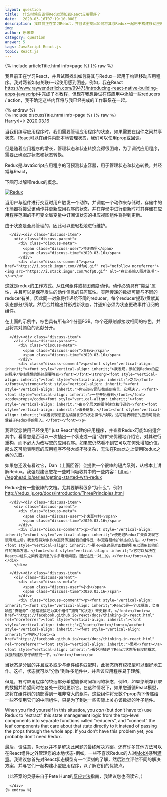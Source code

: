 ```yaml
---
layout: question
title:  什么时候应该将Redux添加到React应用程序？
date:   2020-03-16T07:19:10.000Z
description: 我目前正在学习React，并且试图找出如何将其与Redux一起用于构建移动应用程序。我对两者如何关联/一起使用感到困惑。例如，我在React https ...
img: 
author: 乐米亚
category: question
answer: 5
tags: JavaScript React.js
topic: React.js
---
```

<div class="article-root">
  <div class="article">
    {% include articleTitle.html info=page %}
    {% raw %}
    <div class="article-content"><p><font style="vertical-align: inherit;"><font style="vertical-align: inherit;">我目前正在学习React，并且试图找出如何将其与Redux一起用于构建移动应用程序。</font><font style="vertical-align: inherit;">我对两者如何关联/一起使用感到困惑。</font><font style="vertical-align: inherit;">例如，我在React </font></font><a href="https://www.raywenderlich.com/99473/introducing-react-native-building-apps-javascript" rel="noreferrer"><font style="vertical-align: inherit;"><font style="vertical-align: inherit;">https://www.raywenderlich.com/99473/introducing-react-native-building-apps-javascript中</font></font></a><font style="vertical-align: inherit;"><font style="vertical-align: inherit;">完成了本教程</font><font style="vertical-align: inherit;">，但现在我想尝试在该应用中添加一些reducers / action，我不确定这些内容将与我已经完成的工作联系在一起。</font></font></p></div>
    {% endraw %}
  </div>

  <div class="discuss-wrapper">
    {% include discussTitle.html info=page %}
    {% raw %}
    <div class="discuss-item">
        <div class="discuss-parent">
          <div class="discuss-meta">
            <span class="discuss-user">Harry小小</span>
            <span class="discuss-time">2020.03.16</span>
          </div>
          <div class="discuss-comment"><p><font style="vertical-align: inherit;"><font style="vertical-align: inherit;">当我们编写应用程序时，我们需要管理应用程序的状态。</font><font style="vertical-align: inherit;">如果需要在组件之间共享状态，React可以在组件内部本地管理状态，我们可以使用prop或回调。</font></font></p>

<p><font style="vertical-align: inherit;"><font style="vertical-align: inherit;">但是随着应用程序的增长，管理状态和状态转换变得很困难，为了调试应用程序，需要正确跟踪状态和状态转换。</font></font></p>

<p><font style="vertical-align: inherit;"><font style="vertical-align: inherit;">Redux是JavaScript应用程序的可预测状态容器，用于管理状态和状态转换，并经常与React，</font></font></p>

<p><font style="vertical-align: inherit;"><font style="vertical-align: inherit;">下图可以解释redux的概念。</font></font></p>

<p><a href="https://i.stack.imgur.com/oh5SB.png" rel="nofollow noreferrer"><img src="https://i.stack.imgur.com/oh5SB.png" alt="Redux"></a> </p>

<p><font style="vertical-align: inherit;"><font style="vertical-align: inherit;">当用户与组件进行交互时用户触发一个动作，并调度一个动作来存储时，存储中的化简器将接受该动作并更新应用程序的状态，并在存储中进行更新时将其存储在应用程序范围的不可变全局变量中订阅该状态的相应视图组件将得到更新。</font></font></p>

<p><font style="vertical-align: inherit;"><font style="vertical-align: inherit;">由于状态是全局管理的，因此可以更轻松地进行维护。</font></font></p></div>
        </div>
        
      </div><div class="discuss-item">
        <div class="discuss-parent">
          <div class="discuss-meta">
            <span class="discuss-user">神无西里</span>
            <span class="discuss-time">2020.03.16</span>
          </div>
          <div class="discuss-comment"><p><a href="https://i.stack.imgur.com/VdfpQ.gif" rel="nofollow noreferrer"><img src="https://i.stack.imgur.com/VdfpQ.gif" alt="在此处输入图片说明"></a></p>

<p><font style="vertical-align: inherit;"><font style="vertical-align: inherit;">这就是redux的工作方式。</font><font style="vertical-align: inherit;">从任何组件或视图调度动作。</font><font style="vertical-align: inherit;">动作必须具有“类型”属性，并且可以是保存发生的动作信息的任何属性。</font><font style="vertical-align: inherit;">实际传递的数据可能与不同的reducer有关，因此同一对象将传递给不同的reducer。</font><font style="vertical-align: inherit;">每个reducer提取/贡献其状态部分/贡献。</font><font style="vertical-align: inherit;">然后合并输出并形成新状态，并通知必须为状态更改事件订阅的组件。</font></font></p>

<p><font style="vertical-align: inherit;"><font style="vertical-align: inherit;">在上面的示例中，棕色具有所有3个分量RGB。</font><font style="vertical-align: inherit;">每个还原剂都接收相同的棕色，并且将其对颜色的贡献分开。</font></font></p></div>
        </div>
        
      </div><div class="discuss-item">
        <div class="discuss-parent">
          <div class="discuss-meta">
            <span class="discuss-user">梅Eva</span>
            <span class="discuss-time">2020.03.16</span>
          </div>
          <div class="discuss-comment"><p><font style="vertical-align: inherit;"><font style="vertical-align: inherit;">我发现，添加到Redux的应用程序/堆栈理想的路径是要等到</font></font><strong><font style="vertical-align: inherit;"><font style="vertical-align: inherit;">之后</font></font></strong><font style="vertical-align: inherit;"><font style="vertical-align: inherit;">你/应用/团队都感到痛苦，它解决了。</font><font style="vertical-align: inherit;">一旦开始看到</font></font><code>props</code><font style="vertical-align: inherit;"><font style="vertical-align: inherit;">由多个层次的组件建立和传递的</font><font style="vertical-align: inherit;">漫长链条，</font><font style="vertical-align: inherit;">或者发现您正在编排复杂的状态操作/读取，这可能表明您的应用可能会受益于Redux等的引入。</font></font></p>

<p><font style="vertical-align: inherit;"><font style="vertical-align: inherit;">我建议您使用已经使用“ just React”构建的应用程序，并查看Redux可能如何适合其中。</font><font style="vertical-align: inherit;">看看您是否可以一次抽出一个状态或一组“动作”来优雅地介绍它。</font><font style="vertical-align: inherit;">对其进行重构，而不必大为改写您的应用程序。</font><font style="vertical-align: inherit;">如果您仍然看不到它可以在何处增加价值，那么这可能表明您的应用程序不够大或不够复杂，无法在React之上使用Redux之类的东西。</font></font></p>

<p><font style="vertical-align: inherit;"><font style="vertical-align: inherit;">如果您还没有看过它，Dan（上面回答）会提供一个很棒的短片系列，从根本上讲解Redux。</font><font style="vertical-align: inherit;">我强烈建议您花一些时间吸收其中的一些内容：</font><a href="https://egghead.io/series/getting-started-with-redux"><font style="vertical-align: inherit;">https</font></a><font style="vertical-align: inherit;"> : </font></font><a href="https://egghead.io/series/getting-started-with-redux"><font style="vertical-align: inherit;"><font style="vertical-align: inherit;">//egghead.io/series/getting-started-with-redux</font></font></a></p>

<p><font style="vertical-align: inherit;"><font style="vertical-align: inherit;">Redux也有一些很棒的文档。</font><font style="vertical-align: inherit;">尤其要解释很多“为什么”，例如</font></font><a href="http://redux.js.org/docs/introduction/ThreePrinciples.html"><font style="vertical-align: inherit;"><font style="vertical-align: inherit;">http://redux.js.org/docs/introduction/ThreePrinciples.html</font></font></a></p></div>
        </div>
        
      </div><div class="discuss-item">
        <div class="discuss-parent">
          <div class="discuss-meta">
            <span class="discuss-user">小卤蛋村村</span>
            <span class="discuss-time">2020.03.16</span>
          </div>
          <div class="discuss-comment"><p><font style="vertical-align: inherit;"><font style="vertical-align: inherit;">使用过Redux并亲自发现它很麻烦之后，我发现将对象作为道具传递给我的组件是一种更容易维护状态的方法。</font><font style="vertical-align: inherit;">更不用说这是对函数的引用以调用其他组件的简单方法。</font><font style="vertical-align: inherit;">它可以解决在React中组件之间传递消息的许多麻烦问题，因此这是一对二的。</font></font></p></div>
        </div>
        
      </div><div class="discuss-item">
        <div class="discuss-parent">
          <div class="discuss-meta">
            <span class="discuss-user">小小</span>
            <span class="discuss-time">2020.03.16</span>
          </div>
          <div class="discuss-comment"><p><font style="vertical-align: inherit;"><font style="vertical-align: inherit;">React是一个UI框架，负责响应“真理源”（通常被描述为某个组件“拥有”的状态）来更新UI。</font></font><a href="https://facebook.github.io/react/docs/thinking-in-react.html" rel="noreferrer"><font style="vertical-align: inherit;"><font style="vertical-align: inherit;">在React</font></font></a><font style="vertical-align: inherit;"><font style="vertical-align: inherit;">中的</font><a href="https://facebook.github.io/react/docs/thinking-in-react.html" rel="noreferrer"><font style="vertical-align: inherit;">思考</font></a><font style="vertical-align: inherit;">很好地描述了React状态所有权的概念，我强烈建议您仔细研究一下。</font></font></p>

<p><font style="vertical-align: inherit;"><font style="vertical-align: inherit;">当状态是分层的并且或多或少与组件结构匹配时，此状态所有权模型可以很好地工作。</font><font style="vertical-align: inherit;">这样，状态就可以“分散”到许多组件中，并且该应用程序易于理解。</font></font></p>

<p><font style="vertical-align: inherit;"><font style="vertical-align: inherit;">但是，有时应用程序的较远部分希望能够访问相同的状态，例如，如果您缓存获取的数据并希望同时在各处一致地更新它。</font><font style="vertical-align: inherit;">在这种情况下，如果您遵循React模型，您将在组件树的顶部得到一堆非常大的组件，这些组件将无数个prop向下传递给一些不使用它们的中间组件，只是为了到达一些实际上关心该数据的叶子组件。</font></font></p>

<p>When you find yourself in this situation, you <em>can</em> (but don’t have to) use Redux to “extract” this state management logic from the top-level components into separate functions called “reducers”, and “connect” the leaf components that care about that state directly to it instead of passing the props through the whole app. If you don’t have this problem yet, you probably don’t need Redux.</p>

<p><font style="vertical-align: inherit;"><font style="vertical-align: inherit;">最后，请注意，Redux并不是解决此问题的最终解决方案。</font><font style="vertical-align: inherit;">还有许多其他方法可以在React组件之外管理您的本地状态-例如，一些不喜欢Redux的人对</font></font><a href="https://github.com/mobxjs/mobx" rel="noreferrer"><font style="vertical-align: inherit;"><font style="vertical-align: inherit;">MobX</font></font></a><font style="vertical-align: inherit;"><font style="vertical-align: inherit;">感到</font><a href="https://github.com/mobxjs/mobx" rel="noreferrer"><font style="vertical-align: inherit;">满意</font></a><font style="vertical-align: inherit;">。</font><font style="vertical-align: inherit;">我建议您首先对React状态模型有一个深刻的了解，然后独立评估不同的解决方案，并与它们一起构建小型应用程序，以了解它们的优缺点。</font></font></p>

<p><font style="vertical-align: inherit;"><font style="vertical-align: inherit;">（此答案的灵感来自于Pete Hunt的</font></font><a href="https://github.com/petehunt/react-howto#learning-flux" rel="noreferrer"><font style="vertical-align: inherit;"><font style="vertical-align: inherit;">反应方法</font></font></a><font style="vertical-align: inherit;"><font style="vertical-align: inherit;">指南，我建议您也阅读它。）</font></font></p></div>
        </div>
        
      </div>
    {% endraw %}
  </div>
<div>
